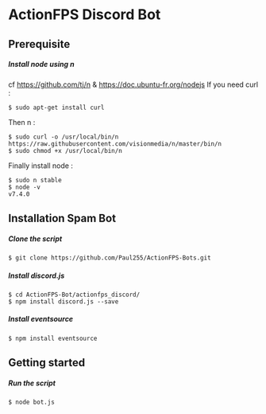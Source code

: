 # ActionFPS Discord Bot

## Prerequisite

##### Install node using n

cf https://github.com/tj/n & https://doc.ubuntu-fr.org/nodejs
If you need curl :
``` 
$ sudo apt-get install curl
```
Then n :
```
$ sudo curl -o /usr/local/bin/n https://raw.githubusercontent.com/visionmedia/n/master/bin/n
$ sudo chmod +x /usr/local/bin/n
```
Finally install node : 
```
$ sudo n stable
$ node -v
v7.4.0
```

## Installation Spam Bot 

##### Clone the script
```
$ git clone https://github.com/Paul255/ActionFPS-Bots.git
```

##### Install discord.js
```
$ cd ActionFPS-Bot/actionfps_discord/
$ npm install discord.js --save
```

##### Install eventsource
```
$ npm install eventsource
```
## Getting started

##### Run the script
```
$ node bot.js
```







```

